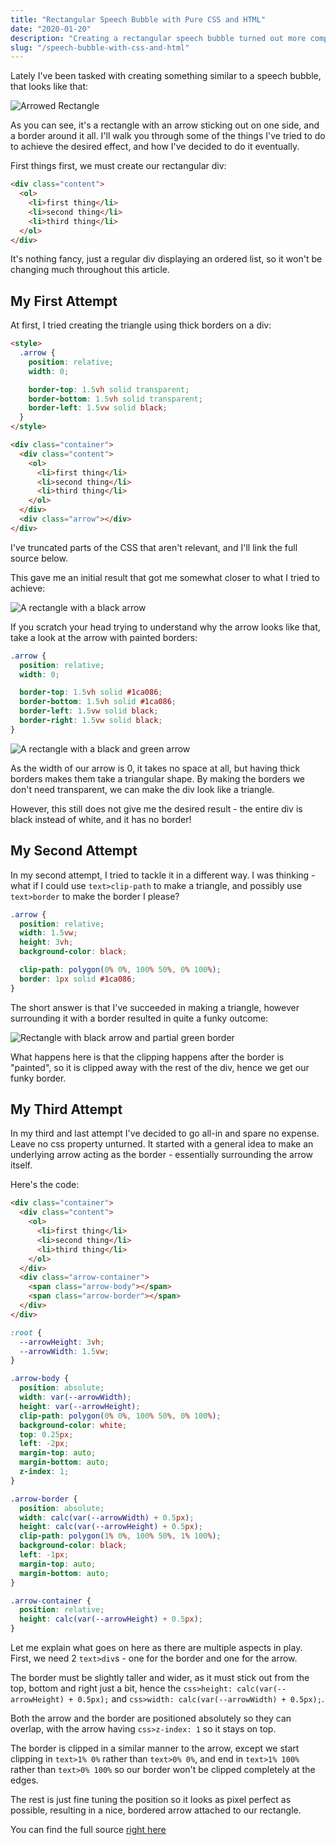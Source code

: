 ```yaml
---
title: "Rectangular Speech Bubble with Pure CSS and HTML"
date: "2020-01-20"
description: "Creating a rectangular speech bubble turned out more complicated that I thought. Who knew?"
slug: "/speech-bubble-with-css-and-html"
---
```


Lately I've been tasked with creating something similar to a speech bubble, that looks like that:

![Arrowed Rectangle](final-result/arrowed-rect.png)

As you can see, it's a rectangle with an arrow sticking out on one side, and a border around it all. I'll walk you through some of the things I've tried to do to achieve the desired effect, and how I've decided to do it eventually.

First things first, we must create our rectangular div:

```html
<div class="content">
  <ol>
    <li>first thing</li>
    <li>second thing</li>
    <li>third thing</li>
  </ol>
</div>
```

It's nothing fancy, just a regular div displaying an ordered list, so it won't be changing much throughout this article.

## My First Attempt

At first, I tried creating the triangle using thick borders on a div:

```html
<style>
  .arrow {
    position: relative;
    width: 0;

    border-top: 1.5vh solid transparent;
    border-bottom: 1.5vh solid transparent;
    border-left: 1.5vw solid black;
  }
</style>

<div class="container">
  <div class="content">
    <ol>
      <li>first thing</li>
      <li>second thing</li>
      <li>third thing</li>
    </ol>
  </div>
  <div class="arrow"></div>
</div>
```

I've truncated parts of the CSS that aren't relevant, and I'll link the full source below.

This gave me an initial result that got me somewhat closer to what I tried to achieve:

![A rectangle with a black arrow](1st/arrowed-rect.png)

If you scratch your head trying to understand why the arrow looks like that, take a look at the arrow with painted borders:

```css
.arrow {
  position: relative;
  width: 0;

  border-top: 1.5vh solid #1ca086;
  border-bottom: 1.5vh solid #1ca086;
  border-left: 1.5vw solid black;
  border-right: 1.5vw solid black;
}
```

![A rectangle with a black and green arrow](1st/arrowed-rect-painted-borders.png)

As the width of our arrow is 0, it takes no space at all, but having thick borders makes them take a triangular shape. By making the borders we don't need transparent, we can make the div look like a triangle.

However, this still does not give me the desired result - the entire div is black instead of white, and it has no border!

## My Second Attempt

In my second attempt, I tried to tackle it in a different way. I was thinking - what if I could use `text>clip-path` to make a triangle, and possibly use `text>border` to make the border I please?

```css
.arrow {
  position: relative;
  width: 1.5vw;
  height: 3vh;
  background-color: black;

  clip-path: polygon(0% 0%, 100% 50%, 0% 100%);
  border: 1px solid #1ca086;
}
```

The short answer is that I've succeeded in making a triangle, however surrounding it with a border resulted in quite a funky outcome:

![Rectangle with black arrow and partial green border](2nd/arrowed-rect.png)

What happens here is that the clipping happens after the border is "painted", so it is clipped away with the rest of the div, hence we get our funky border.

## My Third Attempt

In my third and last attempt I've decided to go all-in and spare no expense. Leave no css property unturned. It started with a general idea to make an underlying arrow acting as the border - essentially surrounding the arrow itself.

Here's the code:

```html
<div class="container">
  <div class="content">
    <ol>
      <li>first thing</li>
      <li>second thing</li>
      <li>third thing</li>
    </ol>
  </div>
  <div class="arrow-container">
    <span class="arrow-body"></span>
    <span class="arrow-border"></span>
  </div>
</div>
```

```css
:root {
  --arrowHeight: 3vh;
  --arrowWidth: 1.5vw;
}

.arrow-body {
  position: absolute;
  width: var(--arrowWidth);
  height: var(--arrowHeight);
  clip-path: polygon(0% 0%, 100% 50%, 0% 100%);
  background-color: white;
  top: 0.25px;
  left: -2px;
  margin-top: auto;
  margin-bottom: auto;
  z-index: 1;
}

.arrow-border {
  position: absolute;
  width: calc(var(--arrowWidth) + 0.5px);
  height: calc(var(--arrowHeight) + 0.5px);
  clip-path: polygon(1% 0%, 100% 50%, 1% 100%);
  background-color: black;
  left: -1px;
  margin-top: auto;
  margin-bottom: auto;
}

.arrow-container {
  position: relative;
  height: calc(var(--arrowHeight) + 0.5px);
}
```

Let me explain what goes on here as there are multiple aspects in play. First, we need 2 `text>div`s - one for the border and one for the arrow.

The border must be slightly taller and wider, as it must stick out from the top, bottom and right just a bit, hence the `css>height: calc(var(--arrowHeight) + 0.5px);` and `css>width: calc(var(--arrowWidth) + 0.5px);`.

Both the arrow and the border are positioned absolutely so they can overlap, with the arrow having `css>z-index: 1` so it stays on top.

The border is clipped in a similar manner to the arrow, except we start clipping in `text>1% 0%` rather than `text>0% 0%`, and end in `text>1% 100%` rather than `text>0% 100%` so our border won't be clipped completely at the edges.

The rest is just fine tuning the position so it looks as pixel perfect as possible, resulting in a nice, bordered arrow attached to our rectangle.

You can find the full source [right here](https://github.com/dorshinar/blog/tree/master/content/blog/arrowed-rect/final-result)
